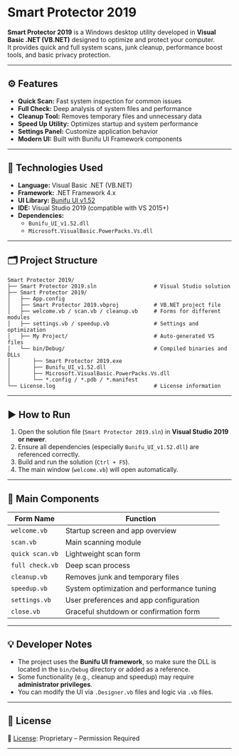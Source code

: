 # Smart Protector 2019

**Smart Protector 2019** is a Windows desktop utility developed in **Visual Basic .NET (VB.NET)** designed to optimize and protect your computer.  
It provides quick and full system scans, junk cleanup, performance boost tools, and basic privacy protection.

---

## ⚙️ Features

- **Quick Scan:** Fast system inspection for common issues  
- **Full Check:** Deep analysis of system files and performance  
- **Cleanup Tool:** Removes temporary files and unnecessary data  
- **Speed Up Utility:** Optimizes startup and system performance  
- **Settings Panel:** Customize application behavior  
- **Modern UI:** Built with Bunifu UI Framework components  

---

## 🧰 Technologies Used

- **Language:** Visual Basic .NET (VB.NET)  
- **Framework:** .NET Framework 4.x  
- **UI Library:** [Bunifu UI v1.52](https://bunifuframework.com/)  
- **IDE:** Visual Studio 2019 (compatible with VS 2015+)  
- **Dependencies:**  
  - `Bunifu_UI_v1.52.dll`  
  - `Microsoft.VisualBasic.PowerPacks.Vs.dll`  

---

## 🗂️ Project Structure

```
Smart Protector 2019/
├── Smart Protector 2019.sln                  # Visual Studio solution
├── Smart Protector 2019/
│   ├── App.config
│   ├── Smart Protector 2019.vbproj           # VB.NET project file
│   ├── welcome.vb / scan.vb / cleanup.vb     # Forms for different modules
│   ├── settings.vb / speedup.vb              # Settings and optimization
│   ├── My Project/                           # Auto-generated VS files
│   └── bin/Debug/                            # Compiled binaries and DLLs
│       ├── Smart Protector 2019.exe
│       ├── Bunifu_UI_v1.52.dll
│       ├── Microsoft.VisualBasic.PowerPacks.Vs.dll
│       └── *.config / *.pdb / *.manifest
└── License.log                               # License information
```

---

## ▶️ How to Run

1. Open the solution file (`Smart Protector 2019.sln`) in **Visual Studio 2019 or newer**.  
2. Ensure all dependencies (especially `Bunifu_UI_v1.52.dll`) are referenced correctly.  
3. Build and run the solution (`Ctrl + F5`).  
4. The main window (`welcome.vb`) will open automatically.

---

## 🧩 Main Components

| Form Name | Function |
|------------|-----------|
| `welcome.vb` | Startup screen and app overview |
| `scan.vb` | Main scanning module |
| `quick scan.vb` | Lightweight scan form |
| `full check.vb` | Deep scan process |
| `cleanup.vb` | Removes junk and temporary files |
| `speedup.vb` | System optimization and performance tuning |
| `settings.vb` | User preferences and app configuration |
| `close.vb` | Graceful shutdown or confirmation form |

---

## 💡 Developer Notes

- The project uses the **Bunifu UI framework**, so make sure the DLL is located in the `bin/Debug` directory or added as a reference.  
- Some functionality (e.g., cleanup and speedup) may require **administrator privileges**.  
- You can modify the UI via `.Designer.vb` files and logic via `.vb` files.

---

## 🧾 License

📄 [License](./LICENSE.md): Proprietary – Permission Required

---


